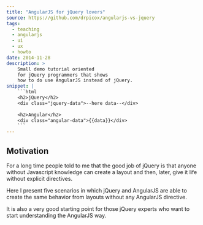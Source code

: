 ```yaml
---
title: "AngularJS for jQuery lovers"
source: https://github.com/drpicox/angularjs-vs-jquery
tags:
  - teaching
  - angularjs
  - ui
  - ux
  - howto
date: 2014-11-28
description: >
    Small demo tutorial oriented
    for jQuery programmers that shows
    how to do use AngularJS instead of jQuery.
snippet: |
    ```html
    <h2>jQuery</h2>
    <div class="jquery-data">--here data--</div>
    
    <h2>Angular</h2>
    <div class="angular-data">{{data}}</div>
    ```
---
```


## Motivation

For a long time people told to me that the good job of jQuery is that anyone without Javascript knowledge can create a layout and then, later, give it life without explicit directives.

Here I present five scenarios in which jQuery and AngularJS are able to create the same behavior from layouts without any AngularJS directive.

It is also a very good starting point for those jQuery experts who want to start understanding the AngularJS way.

